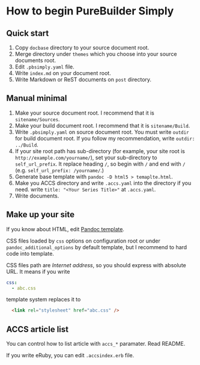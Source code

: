 # How to begin PureBuilder Simply

## Quick start

1. Copy `docbase` directory to your source document root.
2. Merge directory under `themes` which you choose into your source documents root.
3. Edit `.pbsimply.yaml` file.
4. Write `index.md` on your document root.
5. Write Markdown or ReST documents on `post` directory.

## Manual minimal

1. Make your source document root. I recommend that it is `sitename/Sources`.
2. Make your build document root. I recommend that it is `sitename/Build`.
3. Write `.pbsimply.yaml` on source document root. You must write `outdir` for build document root. If you follow my recommendation, write `outdir: ../Build`.
4. If your site root path has sub-directory (for example, your site root is `http://example.com/yourname/`), set your sub-directory to `self_url_prefix`. It replace heading `/`, so begin with `/` and end with `/` (e.g. `self_url_prefix: /yourname/`.)
5. Generate base template with `pandoc -D html5 > temaplte.html`.
6. Make you ACCS directory and write `.accs.yaml` into the directory if you need. write `title: "<Your Series Title>"` at `.accs.yaml`.
7. Write documents.

## Make up your site

If you know about HTML, edit [Pandoc template](https://pandoc.org/MANUAL.html#templates).

CSS files loaded by `css` options on configuration root or under `pandoc_additional_options` by default template, but I recommend to hard code into template.

CSS files path are *Internet address*, so you should express with absolute URL.
It means if you write

```yaml
css:
  - abc.css
```

template system replaces it to

```html
  <link rel="stylesheet" href="abc.css" />
```

## ACCS article list

You can control how to list article with `accs_*` paramater.
Read README.

If you write eRuby, you can edit `.accsindex.erb` file.